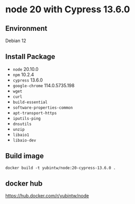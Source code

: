 # node 20 with Cypress 13.6.0

## Environment

Debian 12

## Install Package

- `node` 20.10.0
- `npm` 10.2.4
- `cypress` 13.6.0
- `google-chrome` 114.0.5735.198
- `wget`
- `curl`
- `build-essential`
- `software-properties-common`
- `apt-transport-https`
- `iputils-ping`
- `dnsutils`
- `unzip`
- `libaio1`
- `libaio-dev`

## Build image

```
docker build -t yubintw/node:20-cypress-13.6.0 .
```

## docker hub

https://hub.docker.com/r/yubintw/node
